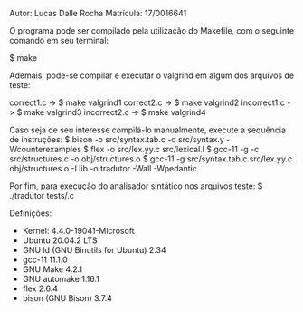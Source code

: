 Autor: Lucas Dalle Rocha
Matrícula: 17/0016641

O programa pode ser compilado pela utilização do Makefile, 
com o seguinte comando em seu terminal: 

$ make

Ademais, pode-se compilar e executar o valgrind em algum dos arquivos de
teste:

correct1.c -> $ make valgrind1
correct2.c -> $ make valgrind2
incorrect1.c -> $ make valgrind3
incorrect2.c -> $ make valgrind4

Caso seja de seu interesse compilá-lo manualmente, execute a sequência de instruções:
	$ bison -o src/syntax.tab.c -d src/syntax.y -Wcounterexamples
	$ flex -o src/lex.yy.c src/lexical.l
	$ gcc-11 -g -c src/structures.c -o obj/structures.o
	$ gcc-11 -g src/syntax.tab.c src/lex.yy.c obj/structures.o -I lib -o tradutor -Wall -Wpedantic

Por fim, para execução do analisador sintático nos arquivos teste:
$ ./tradutor tests/<file>.c

Definições:

* Kernel: 4.4.0-19041-Microsoft <WSL Terminal>
* Ubuntu 20.04.2 LTS
* GNU ld (GNU Binutils for Ubuntu) 2.34
* gcc-11 11.1.0
* GNU Make 4.2.1
* GNU automake 1.16.1
* flex 2.6.4
* bison (GNU Bison) 3.7.4
